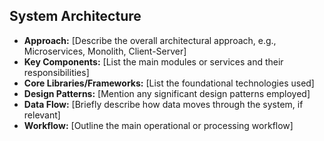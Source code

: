 ## System Architecture

*   **Approach:** [Describe the overall architectural approach, e.g., Microservices, Monolith, Client-Server]
*   **Key Components:** [List the main modules or services and their responsibilities]
*   **Core Libraries/Frameworks:** [List the foundational technologies used]
*   **Design Patterns:** [Mention any significant design patterns employed]
*   **Data Flow:** [Briefly describe how data moves through the system, if relevant]
*   **Workflow:** [Outline the main operational or processing workflow]

